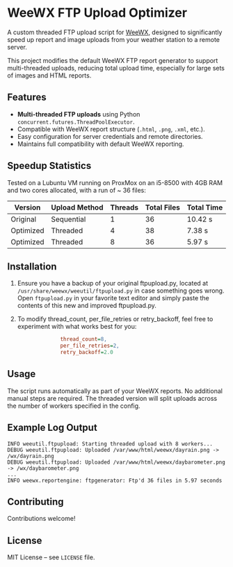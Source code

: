 # WeeWX FTP Upload Optimizer

A custom threaded FTP upload script for [WeeWX](http://www.weewx.com/), designed to significantly speed up report and image uploads from your weather station to a remote server.

This project modifies the default WeeWX FTP report generator to support multi-threaded uploads, reducing total upload time, especially for large sets of images and HTML reports.

## Features

* **Multi-threaded FTP uploads** using Python `concurrent.futures.ThreadPoolExecutor`.
* Compatible with WeeWX report structure (`.html`, `.png`, `.xml`, etc.).
* Easy configuration for server credentials and remote directories.
* Maintains full compatibility with default WeeWX reporting.

## Speedup Statistics

Tested on a Lubuntu VM running on ProxMox on an i5-8500 with 4GB RAM and two cores allocated, with a run of ~ 36 files:

| Version    | Upload Method                  | Threads | Total Files | Total Time |
| ---------- | ------------------------------ | ------- | ----------- | ---------- |
| Original   | Sequential                     | 1       | 36          | 10.42 s    |
| Optimized  | Threaded                       | 4       | 38          | 7.38 s     |
| Optimized  | Threaded                       | 8       | 36          | 5.97 s     |

## Installation

1. Ensure you have a backup of your original ftpupload.py, located at `/usr/share/weewx/weeutil/ftpupload.py` in case something goes wrong. Open `ftpupload.py` in your favorite text editor and simply paste the contents of this new and improved ftpupload.py.

2. To modify thread_count, per_file_retries or retry_backoff, feel free to experiment with what works best for you:

```ini
                 thread_count=8,
                 per_file_retries=2,
                 retry_backoff=2.0
```

## Usage

The script runs automatically as part of your WeeWX reports. No additional manual steps are required. The threaded version will split uploads across the number of workers specified in the config.


## Example Log Output

```text
INFO weeutil.ftpupload: Starting threaded upload with 8 workers...
DEBUG weeutil.ftpupload: Uploaded /var/www/html/weewx/dayrain.png -> /wx/dayrain.png
DEBUG weeutil.ftpupload: Uploaded /var/www/html/weewx/daybarometer.png -> /wx/daybarometer.png
...
INFO weewx.reportengine: ftpgenerator: Ftp'd 36 files in 5.97 seconds
```

## Contributing

Contributions welcome!


## License

MIT License – see `LICENSE` file.

